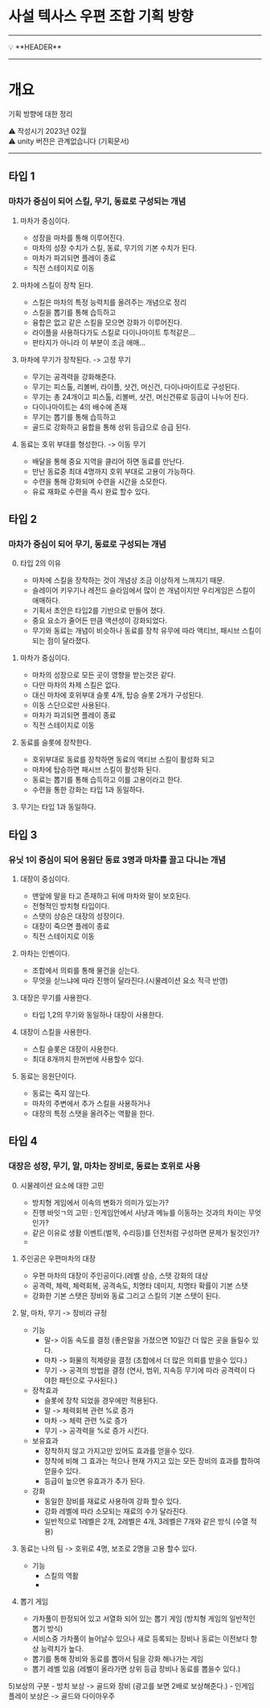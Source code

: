 # 사설 텍사스 우편 조합 기획 방향

---

<aside>
💡 **HEADER**

</aside>

---

# 개요

기획 방향에 대한 정리

<aside>
⚠️ 작성시기 2023년 02월
</aside>

<aside>
⚠️ unity 버전은 관계없습니다 (기획문서)
</aside>

---


## 타입 1
### 마차가 중심이 되어 스킬, 무기, 동료로 구성되는 개념
1) 마차가 중심이다. 
    - 성장을 마차를 통해 이루어진다.
    - 마차의 성장 수치가 스킬, 동료, 무기의 기본 수치가 된다. 
    - 마차가 파괴되면 플레이 종료 
    - 직전 스테이지로 이동

2) 마차에 스킬이 장착 된다.
    - 스킬은 마차의 특정 능력치를 올려주는 개념으로 정리
    - 스킬을 뽑기를 통해 습득하고 
    - 융합은 없고 같은 스킬을 모으면 강화가 이루어진다. 
    - 라이플을 사용하다가도 스킬로 다이나마이트 투척같은...
    - 판타지가 아니라 이 부분이 조금 애매... 

3) 마차에 무기가 장착된다. -> 고정 무기
    - 무기는 공격력을 강화해준다.
    - 무기는 피스톨, 리볼버, 라이플, 샷건, 머신건, 다이나마이트로 구성된다.
    - 무기는 총 24개이고 피스톨, 리볼버, 샷건, 머신건류로 등급이 나누어 진다.
    - 다이나마이트는 4의 배수에 존재  
    - 무기는 뽑기를 통해 습득하고 
    - 골드로 강화하고 융합을 통해 상위 등급으로 승급 된다. 
 
4) 동료는 호위 부대를 형성한다. -> 이동 무기
    - 배달을 통해 중요 지역을 클리어 하면 동료를 만난다. 
    - 만난 동료중 최대 4명까지 호위 부대로 고용이 가능하다.
    - 수련을 통해 강화되며 수련을 시간을 소모한다.
    - 유료 재화로 수련을 즉시 완료 할수 있다.  

## 타입 2
### 마차가 중심이 되어 무기, 동료로 구성되는 개념
0) 타입 2의 이유
    - 마차에 스킬을 장착하는 것이 개념상 조금 이상하게 느껴지기 때문.
    - 슬레이어 키우기나 레전드 슬라임에서 많이 쓴 개념이지만 우리게임은 스킬이 애매하다.
    - 기획서 초안은 타입2를 기반으로 만들어 졌다. 
    - 중요 요소가 줄어든 만큼 액션성이 강화되었다. 
    - 무기와 동료는 개념이 비슷하나 동료를 장착 유무에 따라 액티브, 패시브 스킬이 되는 점이 달라졌다.

1) 마차가 중심이다.
    - 마차의 성장으로 모든 곳이 영향을 받는것은 같다. 
    - 다만 마차의 차제 스킬은 없다.
    - 대신 마차에 호위부대 슬롯 4개, 탑승 슬롯 2개가 구성된다.
    - 이동 스단으로만 사용된다.
    - 마차가 파괴되면 플레이 종료 
    - 직전 스테이지로 이동
   
2) 동료를 슬롯에 장착한다.    
    - 호위부대로 동료를 장착하면 동료의 액티브 스킬이 활성화 되고 
    - 마차에 탑승하면 패시브 스킬이 활성화 된다. 
    - 동료는 뽑기를 통해 습득하고 이를 고용이라고 한다. 
    - 수련을 통한 강화는 타입 1과 동일하다.

3) 무기는 타입 1과 동일하다.

## 타입 3
### 유닛 1이 중심이 되어 응원단 동료 3명과 마차를 끌고 다니는 개념
1) 대장이 중심이다. 
    - 맨앞에 말을 타고 존재하고 뒤에 마차와 말이 보호된다. 
    - 전형적인 방치형 타입이다.
    - 스탯의 상승은 대장의 성장이다. 
    - 대장이 죽으면 플레이 종료 
    - 직전 스테이지로 이동

2) 마차는 인벤이다. 
    - 조합에서 의뢰를 통해 물건을 싣는다. 
    - 무엇을 싣느냐에 따라 진행이 달라진다.(시물레이션 요소 적극 반영) 
   
3) 대장은 무기를 사용한다.
    - 타입 1,2의 무기와 동일하나 대장이 사용한다.

4) 대장이 스킬을 사용한다.
    - 스킬 슬롯은 대장이 사용한다. 
    - 최대 8개까지 한꺼번에 사용할수 있다. 

5) 동료는 응원단이다. 
    - 동료는 죽지 않는다. 
    - 마차의 주변에서 추가 스킬을 사용하거나 
    - 대장의 특정 스탯을 올려주는 역활을 한다.

## 타입 4
### 대장은 성장, 무기, 말, 마차는 장비로, 동료는 호위로 사용
0) 시물레이션 요소에 대한 고민
    - 방치형 게임에서 이속의 변화가 의미가 있는가?
    - 진행 바잇ㄱ의 고민 : 인게임안에서 사냥과 메뉴를 이동하는 것과의 차이는 무엇인가?
    - 같은 이유로 생활 이벤트(벌목, 수리등)를 던전처럼 구성하면 문제가 될것인가?
    - 

1) 주인공은 우편마차의 대장
    - 우편 마차의 대장이 주인공이다.(레벨 상승, 스탯 강화의 대상
    - 공격력, 체력, 체력회복, 공격속도, 치명타 데미지, 치명타 확률이 기본 스탯
    - 강화한 기본 스탯은 장비와 동료 그리고 스킬의 기본 스탯이 된다.

2) 말, 마차, 무기 -> 장비라 규정
    - 기능
        - 말-> 이동 속도를 결정 (좋은말을 가졌으면 10일간 더 많은 곳을 들릴수 있다.
        - 마차 -> 화물의 적제량을 결정 (조합에서 더 많은 의뢰를 받을수 있다.)
        - 무기 -> 공격의 방법을 결정 (연사, 범위, 지속등 무기에 따라 공격력이 다야한 패턴으로 구사된다.)
    - 장착효과
        - 슬롯에 장착 되었을 경우에만 적용된다.
        - 말 -> 체력회복 관련 %로 증가
        - 마차 -> 체력 관련 %로 증가
        - 무기 -> 공격력을 %로 증가 시킨다.      
    - 보유효과 
        - 장착하지 않고 가지고만 있어도 효과를 얻을수 있다. 
        - 장착에 비해 그 효과는 적으나 현재 가지고 있는 모든 장비의 효과를 합하여 얻을수 있다.
        - 등급이 높으면 유효과가 추가 된다.
    - 강화
        - 동일한 장비를 재료로 사용하여 강화 할수 있다. 
        - 강화 레벨에 따라 소모되는 재료의 수가 달라진다.
        - 일반적으로 1레벨은 2개, 2레벨은 4개, 3레벨은 7개와 같은 방식 (수열 적용)
         

3) 동료는 나의 팀 -> 호위로 4명, 보조로 2명을 고용 할수 있다.
    - 기능
        - 스킬의 역활
        -        
4) 뽑기 게임
    - 가차풀이 한정되어 있고 서열화 되어 있는 뽑기 게임 (방치형 게임의 일반적인 뽑기 방식)
    - 서비스중 가차풀이 늘어날수 있으나 새로 등록되는 장비나 동료는 이전보다 항상 능력치가 높다.
    - 뽑기를 통해 장비와 동료를 뽑아서 팀을 강화 해나가는 게임
    - 뽑기 레벨 있음 (레벨이 올라가면 상위 등급 장비나 동료를 뽑을수 있다.) 

5)보상의 구분
    - 방치 보상 -> 골드와 장비 (광고를 보면 2배로 보상해준다.)
    - 인게임 플레이 보상은 -> 골드와 다이아우주





 
